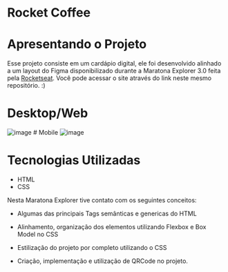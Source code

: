 # Rocket Coffee

# Apresentando o Projeto

Esse projeto consiste em um cardápio digital, ele foi desenvolvido alinhado a um layout do Figma disponibilizado durante a Maratona Explorer 3.0 feita pela [Rocketseat](https://www.rocketseat.com.br/). Você pode acessar o site através do link
neste mesmo repositório. :)

# Desktop/Web
![image](https://user-images.githubusercontent.com/90655096/183556452-5d797d50-6823-49c1-b58d-a7aa2914c30a.png) # Mobile ![image](https://user-images.githubusercontent.com/90655096/183556666-30ef2ab8-9414-40fb-9a03-752d1df2b6e1.png)


# Tecnologias Utilizadas 

- HTML
- CSS

Nesta Maratona Explorer tive contato com os seguintes
conceitos:

- Algumas das principais Tags semânticas e genericas
do HTML

- Alinhamento, organização dos elementos utilizando
Flexbox e Box Model no CSS

- Estilização do projeto por completo utilizando o CSS

- Criação, implementação e utilização de QRCode no projeto.

